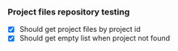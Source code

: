 ### Project files repository testing

- [X] Should get project files by project id
- [X] Should get empty list when project not found